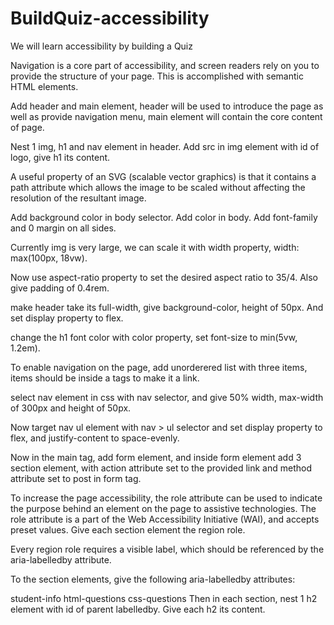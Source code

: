 # BuildQuiz-accessibility

We will learn accessibility by building a Quiz



Navigation is a core part of accessibility, and screen readers rely on you to provide the structure of your page. This is accomplished with semantic HTML elements.

Add header and main element, header will be used to introduce the page as well as provide navigation menu, 
main element will contain the core content of page.

Nest 1 img, h1 and nav element in header.
Add src in img element with id of logo, give h1 its content.

A useful property of an SVG (scalable vector graphics) is that it contains a path attribute which allows the image to be scaled without affecting the resolution of the resultant image.

Add background color in body selector.
Add color in body.
Add font-family and 0 margin on all sides.

Currently img is very large, we can scale it with width property, width: max(100px, 18vw).

Now use aspect-ratio property to set the desired aspect ratio to 35/4.
Also give padding of 0.4rem.

make header take its full-width, give background-color, height of 50px. And set display property to flex.

change the h1 font color with color property, set font-size to min(5vw, 1.2em).

To enable navigation on the page, add unorderered list with three items, items should be inside a tags to make it a link.

select nav element in css with nav selector, and give 50% width, max-width of 300px and height of 50px.

Now target nav ul element with nav > ul selector and set display property to flex, and justify-content to space-evenly.

Now in the main tag, add form element, and inside form element add 3 section element, with action attribute set to the provided link and method attribute set to post in form tag.

To increase the page accessibility, the role attribute can be used to indicate the purpose behind an element on the page to assistive technologies. The role attribute is a part of the Web Accessibility Initiative (WAI), and accepts preset values.
Give each section element the region role.

Every region role requires a visible label, which should be referenced by the aria-labelledby attribute.

To the section elements, give the following aria-labelledby attributes:

student-info
html-questions
css-questions
Then in each section, nest 1 h2 element with id of parent labelledby. Give each h2 its content.